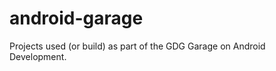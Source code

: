android-garage
==============

Projects used (or build) as part of the GDG Garage on Android Development.
